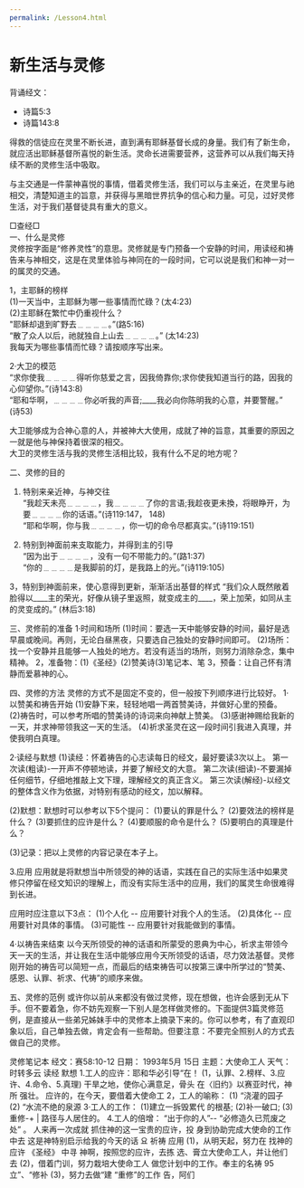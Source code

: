 ```yaml
---
permalink: /Lesson4.html
---
```


# 新生活与灵修
背诵经文：
+ 诗篇5:3
+ 诗篇143:8

得救的信徒应在灵里不断长进，直到满有耶稣基督长成的身量。我们有了新生命，就应活出耶稣基督所喜悦的新生活。灵命长进需要营养，这营养可以从我们每天持续不断的灵修生活中吸取。

与主交通是一件蒙神喜悦的事情，借着灵修生活，我们可以与主亲近，在灵里与祂相交，清楚知道主的旨意，并获得与黑暗世界抗争的信心和力量。可见，过好灵修生活，对于我们基督徒具有重大的意义。

□查经□  
一、什么是灵修  
灵修按字面是“修养灵性”的意思。灵修就是专门预备一个安静的时间，用读经和祷告来与神相交，这是在灵里体验与神同在的一段时间，它可以说是我们和神一对一的属灵的交通。

1，主耶稣的榜样  
(1)一天当中，主耶稣为哪一些事情而忙碌？(太4:23)  
(2)主耶稣在繁忙中仍重视什么？  
"耶稣却退到旷野去﹍﹍﹍﹍。”(路5:16)  
“散了众人以后，祂就独自上山去﹍﹍﹍﹍。” (太14:23)  
我每天为哪些事情而忙碌？请按顺序写出来。

2·大卫的模范  
“求你使我﹍﹍﹍﹍得听你慈爱之言，因我倚靠你;求你使我知道当行的路，因我的心仰望你。”(诗143:8)  
“耶和华啊，﹍﹍﹍﹍你必听我的声音;____我必向你陈明我的心意，并要警醒。” (诗53)

大卫能够成为合神心意的人，并被神大大使用，成就了神的旨意，其重要的原因之一就是他与神保持着很深的相交。  
大卫的灵修生活与我的灵修生活相比较，我有什么不足的地方呢？

二、灵修的目的

1. 特别来亲近神，与神交往  
“我趁天未亮﹍﹍﹍﹍，我﹍﹍﹍﹍了你的言语;我趁夜更未換，将眼睁开，为要﹍﹍﹍﹍你的话语。”(诗119:147， 148)  
“耶和华啊，你与我﹍﹍﹍﹍，你一切的命令尽都真实。”(诗119:151)

2. 特别到神面前来支取能力，并得到主的引导  
“因为出于﹍﹍﹍﹍，没有一句不带能力的。”(路1:37)  
“你的﹍﹍﹍﹍是我脚前的灯，是我路上的光。”(诗119:105)

3，特别到神面前来，使心意得到更新，渐渐活出基督的样式
“我们众人既然敞着脸得以____主的荣光，好像从镜子里返照，就变成主的____，荣上加荣，如同从主的灵变成的。” (林后3:18)

三、灵修前的准备
1·时间和场所
(1)时间：要选一天中能够安静的时间，最好是选早晨或晚间。再则，无论白昼黑夜，只要选自己独处的安静时间即可。
(2)场所：找一个安静并且能够一人独处的地方。若没有适当的场所，则努力消除杂念，集中精神。
2，准备物：(1)《圣经》(2)赞美诗(3)笔记本、笔
3，预备：让自己怀有清静而爱慕神的心。

四、灵修的方法
灵修的方式不是固定不变的，但一般按下列顺序进行比较好。
1·以赞美和祷告开始
(1)安静下来，轻轻地唱一两首赞美诗，并做好心里的预备。
(2)祷告时，可以参考所唱的赞美诗的诗词来向神献上赞美。
(3)感谢神赐给我新的一天，并求神带领我这一天的生活。
(4)祈求圣灵在这一段时间引我进入真理，并使我明白真理。

2·读经与默想
(1)读经：怀着祷告的心志读每日的经文，最好要读3次以上。
第一次读(粗读)-一开声不停顿地读，并要了解经文的大意。
第二次读(细读)-不要漏掉任何细节，仔细地推敲上文下理，理解经文的真正含义。
第三次读(解经)-以经文的整体含义作为依据，对特别有感动的经文，加以解释。

(2)默想：默想时可以参考以下5个提问：
(1)要认的罪是什么？
(2)要效法的榜样是什么？
(3)要抓住的应许是什么？
(4)要顺服的命令是什么？
(5)要明白的真理是什么？

(3)记录：把以上灵修的内容记录在本子上。

3.应用
应用就是将默想当中所领受的神的话语，实践在自己的实际生活中如果灵修只停留在经文知识的理解上，而没有实际生活中的应用，我们的属灵生命很难得到长进。

应用时应注意以下3点：
(1)个人化 -- 应用要针对我个人的生活。
(2)具体化 -- 应用要针对具体的事情。
(3)可能性 -- 应用要针对我能做到的事情。

4·以祷告来结束
以今天所领受的神的话语和所蒙受的恩典为中心，祈求主带领今天一天的生活，并让我在生活中能够应用今天所领受的话语，尽力效法基督。灵修刚开始的祷告可以简短一点，而最后的结束祷告可以按第三课中所学过的“赞美、感恩、认罪、祈求、代祷”的顺序来做。

五、灵修的范例
或许你以前从来都没有做过灵修，现在想做，也许会感到无从下手。但不要着急，你不妨先观察一下别人是怎样做灵修的。下面提供3篇灵修范例，是直接从一些弟兄姊妹手中的灵修本上摘录下来的。你可以参考，有了直观印象以后，自己单独去做，肯定会有一些帮助。但要注意：不要完全照别人的方式去做自己的灵修。

灵修笔记本
经文：赛58:10-12
日期： 1993年5月 15日
主题：大使命工人
天气：时转多云
读经
默想
1.工人的应许：耶和华必引导“在！ (1，认罪、2.榜样、3.应许、4.命令、5.真理)
干旱之地，使你心满意足，骨头
在〈旧约》以赛亚时代，神所
强壮。
应许的，在今天，要借着大使命工
2，工人的喻称： (1) “浇灌的园子
(2) “水流不绝的泉源
3·工人的工作： (1)建立一拆毁累代
的根基; (2)补一破口; (3)重修-+ |
路径与人居住的。
4.工人的倍增： “出于你的人”--
“必修造久已荒废之处” 。
人来再一次成就
抓住神的这一宝贵的应许，投
身到协助完成大使命的工作中去
这是神特别启示给我的今天的话
요
祈祷
应用
(1)，从明天起，努力在
找神的应许
《圣经》
中寻
神啊，按照您的应许，去拣
选、膏立大使命工人，并让他们去
(2)，借着门训，努力栽培大使命工人
做您计划中的工作。奉主的名祷
95
立”、“修补
(3)，努力去做“建
“重修”的工作
告，阿们
